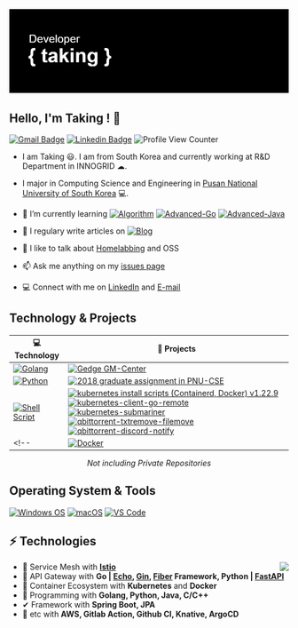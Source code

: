 
<a href="https://github.com/taking" target="_blank" rel="noopener noreferrer">
    <img src="https://github.com/taking/taking/blob/main/header.png?raw=true" alt="github taking header" />
</a>



<h2>Hello, I'm Taking ! 🚀 </h2> 

[![Gmail Badge](https://img.shields.io/badge/-Gmail-c14438?style=flat-square&logo=Gmail&logoColor=white&link=mailto:consine2@gmail.com)](mailto:consine2@gmail.com) [![Linkedin Badge](https://img.shields.io/badge/-Linkedin-blue?style=flat-square&logo=Linkedin&logoColor=white&link=https://www.linkedin.com/in/hyungtag-park/)](https://www.linkedin.com/in/hyungtag-park/)
![Profile View Counter](https://komarev.com/ghpvc/?username=taking)

- I am Taking 😃. I am from South Korea and currently working at R&D Department in INNOGRID ☁. 

- I major in Computing Science and Engineering in [Pusan National University of South Korea](https://cse.pusan.ac.kr/cseEng/index..do) 💻. 

- 🌱 I’m currently learning [![Algorithm](https://img.shields.io/badge/-Algorithm-005571?style=for-the-badge)](https://github.com/taking/algorithm-solved) [![Advanced-Go](https://img.shields.io/badge/-Advanced_Go-54BEC6?style=for-the-badge)](https://taking.kr/blog/programming/language/golang/) [![Advanced-Java](https://img.shields.io/badge/-Advanced_Java-05988A?style=for-the-badge)](https://taking.kr/blog/programming/language/java/)

- 📝 I regulary write articles on [![Blog](https://img.shields.io/badge/-taking.kr-FF4088?style=for-the-badge&logo=Wordpress&logoColor=ffffff)](https://taking.kr/blog)

- 💬 I like to talk about [Homelabbing](https://taking.kr/blog/about) and OSS

- 📫 Ask me anything on my [issues page](https://github.com/taking/taking/issues)

- 💻 Connect with me on [LinkedIn](https://www.linkedin.com/in/hyungtag-park/) and [E-mail](mailto:consine2@gmail.com)

## Technology & Projects

<!-- START OF PROFILE STACK, DO NOT REMOVE -->
| 💻 **Technology** | 🚀 **Projects** |
| - | - |
| [![Golang](https://img.shields.io/static/v1?label=&message=Golang&color=7FD6EA&logo=go&logoColor=FFFFFF)](https://golang.org/) | [![Gedge GM-Center](https://img.shields.io/static/v1?label=&message=2021~2022_Griffin-Edge_GM-CENTER&color=000605&logo=github&logoColor=FFFFFF&labelColor=000605)](https://github.com/gedge-platform/gm-center/)  |
| [![Python](https://img.shields.io/static/v1?label=&message=Python&color=3C78A9&logo=python&logoColor=FFFFFF)](https://www.python.org/) | [![2018 graduate assignment in PNU-CSE](https://img.shields.io/static/v1?label=&message=2018_graduate-assignment&color=000605&logo=github&logoColor=FFFFFF&labelColor=000605)](https://github.com/taking/TeamClear)
| [![Shell Script](https://img.shields.io/static/v1?label=&message=Shell-Script&color=black&logo=gnu-bash&logoColor=FFFFFF)](#) | [![kubernetes install scripts (Containerd, Docker) v1.22.9](https://img.shields.io/static/v1?label=&message=kubernetes_install_script&color=000605&logo=github&logoColor=FFFFFF&labelColor=000605)](https://gist.github.com/taking/780f3006f8b0ff5443e719e17ee10cd6) [![kubernetes-client-go-remote](https://img.shields.io/static/v1?label=&message=kubernetes-client-go-remote&color=000605&logo=github&logoColor=FFFFFF&labelColor=000605)](https://gist.github.com/taking/78b6fb7bbdaa95b73ac7c0d0d574d2c1) [![kubernetes-submariner](https://img.shields.io/static/v1?label=&message=kubernetes-submariner-calico&color=000605&logo=github&logoColor=FFFFFF&labelColor=000605)](https://gist.github.com/taking/843f355679166aed024d00770f7400c7) [![qbittorrent-txtremove-filemove](https://img.shields.io/static/v1?label=&message=qbittorrent-txt-file-remove&color=000605&logo=github&logoColor=FFFFFF&labelColor=000605)](https://gist.github.com/taking/32b7eb0abf47e70cb4a96d17faaaeac3) [![qbittorrent-discord-notify](https://img.shields.io/static/v1?label=&message=qbittorrent-discord-notify&color=000605&logo=github&logoColor=FFFFFF&labelColor=000605)](https://gist.github.com/taking/201b35de97cde3ba5348bce50aac44b3) 
<!-- | [![Docker](https://img.shields.io/static/v1?label=&message=Docker&color=4FA1EF&logo=docker&logoColor=FFFFFF)](https://www.docker.com/) | [![example](https://img.shields.io/static/v1?label=&message=example&color=000605&logo=github&logoColor=FFFFFF&labelColor=000605)](https://#)  | -->
<!-- END OF PROFILE STACK, DO NOT REMOVE -->

<div align="center">
    <i>Not including Private Repositories</i>
</div>

## Operating System & Tools

[![Windows OS](https://img.shields.io/badge/Windows-11-%23007ACC?style=flat-square&logo=windows)](https://insider.windows.com/en-us/insidewindows11)
[![macOS](https://img.shields.io/badge/macOS-monterey-%23007ACC?style=flat-square&logo=apple)](https://www.apple.com/macos/monterey/) [![VS Code](https://img.shields.io/badge/IDE-VSCode-%23007ACC?style=flat-square&logo=Visual-studio-code)](https://code.visualstudio.com/)

## ⚡ Technologies
<img align="right" src="https://github-readme-stats.vercel.app/api?username=taking&show_icons=true">

- 🔗 Service Mesh with **[Istio](https://istio.io/)**
- 🚪 API Gateway with **Go | [Echo](https://github.com/labstack/echo), [Gin](https://github.com/gin-gonic/gin), [Fiber](https://github.com/gofiber/fiber) Framework, Python | [FastAPI](https://github.com/tiangolo/fastapi)**
- 🔧 Container Ecosystem with **Kubernetes** and **Docker**
- 💬 Programming with **Golang, Python, Java, C/C++**
- ✔ Framework with **Spring Boot, JPA**
- 🔎 etc with  **AWS, Gitlab Action, Github CI, Knative, ArgoCD**

